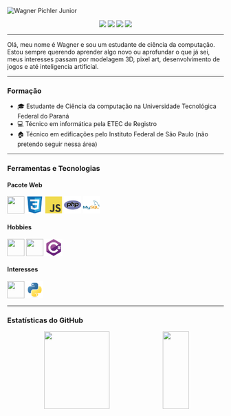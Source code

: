 ![Wagner Pichler Junior](https://user-images.githubusercontent.com/51832038/154328358-1e113059-a2a8-48c2-94b0-becf4db3498d.gif) <br>

<div align = "center">
  
[<img src="https://img.shields.io/badge/Gmail-D14836?style=for-the-badge&logo=gmail&logoColor=white" height="40">](mailto:waguinho.pichler@gmail.com "waguinho.pichler@gmail.com")
[<img src="https://img.shields.io/badge/Twitter-1DA1F2?style=for-the-badge&logo=twitter&logoColor=white" height="40">](https://twitter.com/ppichlerr "@ppichlerr")
[<img src="https://img.shields.io/badge/LinkedIn-0077B5?style=for-the-badge&logo=linkedin&logoColor=white" height="40">](https://www.linkedin.com/in/wagnerpic/ "wagnerpic")
[<img src="https://img.shields.io/badge/Itch.io-FA5C5C?style=for-the-badge&logo=itch.io&logoColor=white" height="40">](https://cacatua.itch.io "Cacatua")
  
</div>

<hr>

Olá, meu nome é Wagner e sou um estudante de ciência da computação. Estou sempre querendo aprender algo novo ou aprofundar o que já sei, meus interesses passam por modelagem 3D, pixel art, desenvolvimento de jogos e até inteligencia artificial. 

<hr>

### Formação
- 🎓 Estudante de Ciência da computação na Universidade Tecnológica Federal do Paraná
- 💻 Técnico em informática pela ETEC de Registro
- 🏠 Técnico em edificações pelo Instituto Federal de São Paulo (não pretendo seguir nessa área)

<hr>

### Ferramentas e Tecnologias

#### Pacote Web
[<img src="https://cdn.jsdelivr.net/gh/devicons/devicon/icons/html5/html5-original.svg" width="40" height="40">](https://www.w3schools.com/html/ "HTML5")
[<img src="https://raw.githubusercontent.com/devicons/devicon/master/icons/css3/css3-original.svg" width="40" height="40">](https://www.w3schools.com/css/ "CSS3")
[<img src="https://raw.githubusercontent.com/devicons/devicon/master/icons/javascript/javascript-original.svg" width="40" height="40">](https://developer.mozilla.org/en-US/docs/Web/JavaScript "JavaScript")
[<img src="https://raw.githubusercontent.com/devicons/devicon/master/icons/php/php-original.svg" width="40" height="40">](https://www.php.net "PHP")
[<img src="https://raw.githubusercontent.com/devicons/devicon/master/icons/mysql/mysql-original-wordmark.svg" width="40" height="40">](https://www.mysql.com/ "MySql")

#### Hobbies
[<img src="https://download.blender.org/branding/community/blender_community_badge_white.svg" width="40" height="40">](https://www.blender.org/ "Blender")
[<img src="https://www.vectorlogo.zone/logos/unity3d/unity3d-icon.svg" width="40" height="40">](https://unity.com/ "Unity")
[<img src="https://raw.githubusercontent.com/devicons/devicon/master/icons/csharp/csharp-original.svg" width="40" height="40">](https://www.w3schools.com/cs/ "CSharp")

#### Interesses
[<img src="https://cdn.jsdelivr.net/gh/devicons/devicon/icons/nodejs/nodejs-original.svg" width="40" height="40">](https://nodejs.org "NodeJs")
[<img src="https://raw.githubusercontent.com/devicons/devicon/master/icons/python/python-original.svg" width="40" height="40">](https://www.python.org "Python")

<hr>

### Estatísticas do GitHub
<div align="center">
  <img  width="55%" height="180em" src="https://github-readme-stats.vercel.app/api?username=waguip&show_icons=true&count_private=true&locale=pt-BR&theme=codeSTACKr"/>
  <img  width="35%" height="180em" src="https://github-readme-stats.vercel.app/api/top-langs/?username=waguip&layout=default&theme=codeSTACKr&custom_title=Linguagens%20mais%20usadas"/> 
</div>

<!---
waguip/waguip is a ✨ special ✨ repository because its `README.md` (this file) appears on your GitHub profile.
You can click the Preview link to take a look at your changes.
--->
